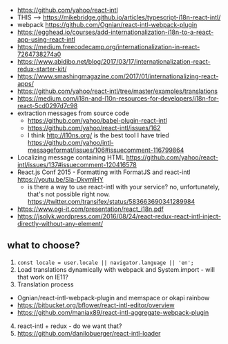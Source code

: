 - https://github.com/yahoo/react-intl
- THIS --> https://mikebridge.github.io/articles/typescript-i18n-react-intl/
- webpack https://github.com/Ognian/react-intl-webpack-plugin
- https://egghead.io/courses/add-internationalization-i18n-to-a-react-app-using-react-intl
- https://medium.freecodecamp.org/internationalization-in-react-7264738274a0
- https://www.abidibo.net/blog/2017/03/17/internationalization-react-redux-starter-kit/
- https://www.smashingmagazine.com/2017/01/internationalizing-react-apps/
- https://github.com/yahoo/react-intl/tree/master/examples/translations
- https://medium.com/i18n-and-l10n-resources-for-developers/i18n-for-react-5cd0297d7c98
- extraction messages from source code
  - https://github.com/yahoo/babel-plugin-react-intl
  - https://github.com/yahoo/react-intl/issues/162
  - I think http://l10ns.org/ is the best tool I have tried https://github.com/yahoo/intl-messageformat/issues/106#issuecomment-116799864
- Localizing message containing HTML https://github.com/yahoo/react-intl/issues/137#issuecomment-120416578
- React.js Conf 2015 - Formatting with FormatJS and react-intl https://youtu.be/Sla-DkvmIHY
  - is there a way to use react-intl with your service? no, unfortunately, that's not possible right now. https://twitter.com/transifex/status/583663690341289984
- https://www.ogi-it.com/presentation/react_i18n.pdf
- https://jsolyk.wordpress.com/2016/08/24/react-redux-react-intl-inject-directly-without-any-element/

## what to choose?

1. `const locale = user.locale || navigator.language || 'en';`
2. Load translations dynamically with webpack and System.import - will that work on IE11?
3. Translation process
  - Ognian/react-intl-webpack-plugin and memspace or okapi rainbow
  - https://bitbucket.org/bflower/react-intl-editor/overview
  - https://github.com/maniax89/react-intl-aggregate-webpack-plugin
4. react-intl + redux - do we want that?
5. https://github.com/danilobuerger/react-intl-loader
